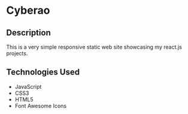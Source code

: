 # Cyberao
## Description
This is a very simple responsive static web site showcasing my react.js projects.

## Technologies Used
* JavaScript
* CSS3
* HTML5
* Font Awesome Icons


